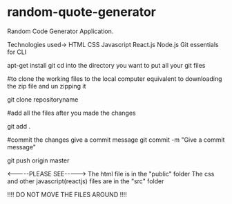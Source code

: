 # random-quote-generator
Random Code Generator Application.

Technologies used->
HTML CSS Javascript
React.js Node.js
Git essentials for CLI

apt-get install git
cd into the directory you want to put all your git files

#to clone the working files to the local computer equivalent to downloading the zip file and un zipping it

git clone repositoryname

#add all the files after you made the changes


git add .

#commit the changes give a commit message 
git commit -m "Give a commit message"

git push origin master


<-----PLEASE SEE----->
The html file is in the "public" folder
The css and other javascript(reactjs) files are in the "src" folder

!!!! DO NOT MOVE THE FILES AROUND  !!!!